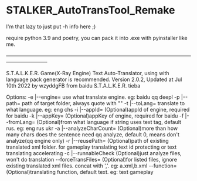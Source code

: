 # STALKER_AutoTransTool_Remake

I'm that lazy to just put -h info here ;)

require python 3.9 and poetry, you can pack it into .exe with pyinstaller like me.

————————————————————————————————————————————

S.T.A.L.K.E.R. Game(X-Ray Engine) Text Auto-Translator, using with language pack generator is recommended.
Version 2.0.2, Updated at Jul 10th 2022
by wzyddgFB from baidu S.T.A.L.K.E.R. tieba

Options:
  -e <value>|--engine=<value>                   use what translate engine. eg: baidu qq deepl
  -p <value>|--path=<value>                     path of target folder, always quote with ""
  -t <value>|--toLang=<value>                   translate to what language. eg: eng chs
  -i <value>|--appId=<value>                    (Optional)appId of engine, required for baidu
  -k <value>|--appKey=<value>                   (Optional)appKey of engine, required for baidu
  -f <value>|--fromLang=<value>                 (Optional)from what language if string uses text tag, default rus. eg: eng rus ukr
  -a <value>|--analyzeCharCount=<value>         (Optional)more than how many chars does the sentence need qq analyze,
                                                    default 0, means don't analyze(qq engine only)
  -r <value>|--reusePath=<value>                (Optional)path of existing translated xml folder.
                                                    for gameplay translating text id protecting or text translating accelerating
  -c        |--runnableCheck                    (Optional)just analyze files, won't do translation
  --forceTransFiles=<value>                     (Optional)for listed files, ignore existing translated xml files.
                                                    concat with ','. eg: a.xml,b.xml
  --function=<value>                            (Optional)translating function, default text. eg: text gameplay
